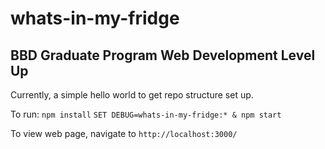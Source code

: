 # whats-in-my-fridge
## BBD Graduate Program Web Development Level Up 

Currently, a simple hello world to get repo structure set up. 

To run: `` npm install `` 
``SET DEBUG=whats-in-my-fridge:* & npm start ``

To view web page, navigate to ``http://localhost:3000/``
